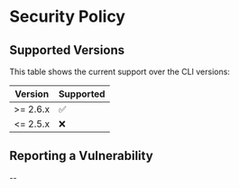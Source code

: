 # Security Policy

## Supported Versions

This table shows the current support over the CLI versions:

| Version  | Supported          |
| -------- | ------------------ |
| >= 2.6.x | :white_check_mark: |
| <= 2.5.x | :x:                |

## Reporting a Vulnerability

--
